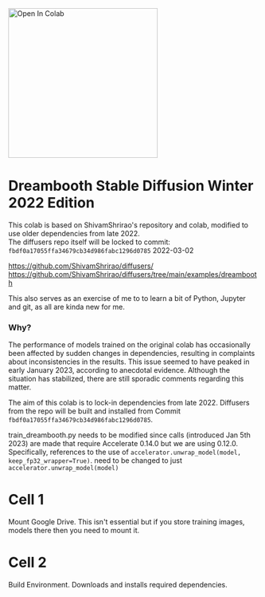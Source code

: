 <a target="_blank" href="https://colab.research.google.com/github/yushan777/dbsd-xmas-edition/blob/main/dbsd_dec_2022.ipynb">
  <img src="https://colab.research.google.com/assets/colab-badge.svg" alt="Open In Colab" width="300"/>
</a>

# Dreambooth Stable Diffusion Winter 2022 Edition
This colab is based on ShivamShrirao's repository and colab, modified to use older dependencies from late 2022.  
The diffusers repo itself will be locked to commit: `fbdf0a17055ffa34679cb34d986fabc1296d0785` 2022-03-02

https://github.com/ShivamShrirao/diffusers/ \
https://github.com/ShivamShrirao/diffusers/tree/main/examples/dreambooth

This also serves as an exercise of me to to learn a bit of Python, Jupyter and git, as all are kinda new for me. 

### Why? 
The performance of models trained on the original colab has occasionally been affected by sudden changes in dependencies, resulting in complaints about inconsistencies in the results. This issue seemed to have peaked in early January 2023, according to anecdotal evidence. Although the situation has stabilized, there are still sporadic comments regarding this matter.

The aim of this colab is to lock-in dependencies from late 2022. Diffusers from the repo will be built and installed from Commit `fbdf0a17055ffa34679cb34d986fabc1296d0785`. 

train_dreambooth.py needs to be modified since calls (introduced Jan 5th 2023) are made that require Accelerate 0.14.0 but we are using 0.12.0.  Specifically, references to the use of `accelerator.unwrap_model(model, keep_fp32_wrapper=True)`. need to be changed to just `accelerator.unwrap_model(model)`

# Cell 1
Mount Google Drive.  This isn't essential but if you store training images, models there then you need to mount it. 

# Cell 2
Build Environment. Downloads and installs required dependencies. 

